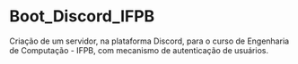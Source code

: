 # Boot_Discord_IFPB
Criação de um servidor, na plataforma Discord, para o curso de Engenharia de Computação - IFPB, com mecanismo de autenticação de usuários.
